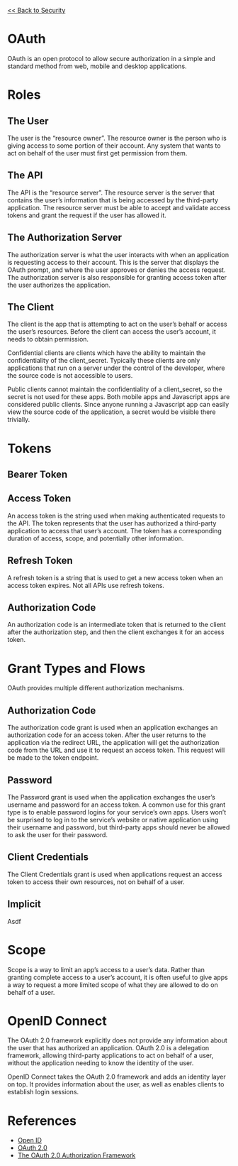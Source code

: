 [<< Back to Security](index.md)

# OAuth

OAuth is an open protocol to allow secure authorization in a simple and standard method from web, mobile and desktop applications.

# Roles

## The User

The user is the “resource owner”.  The resource owner is the person who is giving access to some portion of their account.  Any system that wants to act on behalf of the user must first get permission from them.

## The API

The API is the “resource server”.  The resource server is the server that contains the user’s information that is being accessed by the third-party application. The resource server must be able to accept and validate access tokens and grant the request if the user has allowed it.

## The Authorization Server

The authorization server is what the user interacts with when an application is requesting access to their account. This is the server that displays the OAuth prompt, and where the user approves or denies the access request. The authorization server is also responsible for granting access token after the user authorizes the application.

## The Client

The client is the app that is attempting to act on the user’s behalf or access the user’s resources. Before the client can access the user’s account, it needs to obtain permission.

Confidential clients are clients which have the ability to maintain the confidentiality of the client_secret. Typically these clients are only applications that run on a server under the control of the developer, where the source code is not accessible to users.

Public clients cannot maintain the confidentiality of a client_secret, so the secret is not used for these apps. Both mobile apps and Javascript apps are considered public clients. Since anyone running a Javascript app can easily view the source code of the application, a secret would be visible there trivially.

# Tokens

## Bearer Token

## Access Token

An access token is the string used when making authenticated requests to the API. The token represents that the user has authorized a third-party application to access that user’s account. The token has a corresponding duration of access, scope, and potentially other information.

## Refresh Token

A refresh token is a string that is used to get a new access token when an access token expires. Not all APIs use refresh tokens.

## Authorization Code
An authorization code is an intermediate token that is returned to the client after the authorization step, and then the client exchanges it for an access token.

# Grant Types and Flows

OAuth provides multiple different authorization mechanisms.

## Authorization Code

The authorization code grant is used when an application exchanges an authorization code for an access token. After the user returns to the application via the redirect URL, the application will get the authorization code from the URL and use it to request an access token. This request will be made to the token endpoint.

## Password

The Password grant is used when the application exchanges the user’s username and password for an access token.  A common use for this grant type is to enable password logins for your service’s own apps. Users won’t be surprised to log in to the service’s website or native application using their username and password, but third-party apps should never be allowed to ask the user for their password.

## Client Credentials

The Client Credentials grant is used when applications request an access token to access their own resources, not on behalf of a user.

## Implicit

Asdf

# Scope

Scope is a way to limit an app’s access to a user’s data. Rather than granting complete access to a user’s account, it is often useful to give apps a way to request a more limited scope of what they are allowed to do on behalf of a user.

# OpenID Connect

The OAuth 2.0 framework explicitly does not provide any information about the user that has authorized an application. OAuth 2.0 is a delegation framework, allowing third-party applications to act on behalf of a user, without the application needing to know the identity of the user.

OpenID Connect takes the OAuth 2.0 framework and adds an identity layer on top. It provides information about the user, as well as enables clients to establish login sessions.

# References

- [Open ID](https://openid.net/connect/)
- [OAuth 2.0](https://oauth.net/2/)
- [The OAuth 2.0 Authorization Framework](https://tools.ietf.org/html/rfc6749)
